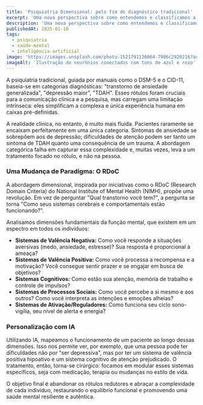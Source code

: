 ```yaml
---
title: 'Psiquiatria Dimensional: pelo fim do diagnóstico tradicional'
excerpt: 'Uma nova perspectiva sobre como entendemos e classificamos a saúde mental, movendo-se além de rótulos rígidos para uma compreensão individualizada.'
description: 'Uma nova perspectiva sobre como entendemos e classificamos a saúde mental, movendo-se além de rótulos rígidos para uma compreensão individualizada.'
publishedAt: 2025-01-10
tags:
  - psiquiatria
  - saúde-mental
  - inteligência-artificial
image: 'https://images.unsplash.com/photo-1521791136064-7986c2920216?auto=format&fit=crop&w=1200&h=720&q=80'
imageAlt: 'Ilustração de neurônios conectados com tons de azul e roxo'
---
```


A psiquiatria tradicional, guiada por manuais como o DSM-5 e o CID-11, baseia-se em categorias diagnósticas: "transtorno de ansiedade generalizada", "depressão maior", "TDAH". Esses rótulos foram cruciais para a comunicação clínica e a pesquisa, mas carregam uma limitação intrínseca: eles simplificam a complexa e única experiência humana em caixas pré-definidas.

A realidade clínica, no entanto, é muito mais fluida. Pacientes raramente se encaixam perfeitamente em uma única categoria. Sintomas de ansiedade se sobrepõem aos de depressão; dificuldades de atenção podem ser tanto um sintoma de TDAH quanto uma consequência de um trauma. A abordagem categórica falha em capturar essa complexidade e, muitas vezes, leva a um tratamento focado no rótulo, e não na pessoa.

### Uma Mudança de Paradigma: O RDoC

A abordagem dimensional, inspirada por iniciativas como o RDoC (Research Domain Criteria) do National Institute of Mental Health (NIMH), propõe uma revolução. Em vez de perguntar "Qual transtorno você tem?", a pergunta se torna "Como seus sistemas cerebrais e comportamentais estão funcionando?".

Analisamos dimensões fundamentais da função mental, que existem em um espectro em todos os indivíduos:

- **Sistemas de Valência Negativa:** Como você responde a situações aversivas (medo, ansiedade, estresse)? Sua resposta é proporcional à ameaça?
- **Sistemas de Valência Positiva:** Como você processa a recompensa e a motivação? Você consegue sentir prazer e se engajar em busca de objetivos?
- **Sistemas Cognitivos:** Como estão sua atenção, memória de trabalho e controle de impulsos?
- **Sistemas de Processos Sociais:** Como você percebe a si mesmo e aos outros? Como você interpreta as intenções e emoções alheias?
- **Sistemas de Ativação/Reguladores:** Como funciona seu ciclo sono-vigília, seu nível de alerta e energia?

### Personalização com IA

Utilizando IA, mapeamos o funcionamento de um paciente ao longo dessas dimensões. Isso nos permite ver, por exemplo, que uma pessoa pode ter dificuldades não por "ser depressiva", mas por ter um sistema de valência positiva hipoativo e um sistema cognitivo de atenção prejudicado. O tratamento, então, torna-se cirúrgico: focamos em modular esses sistemas específicos, seja com medicação, terapia ou mudanças no estilo de vida.

O objetivo final é abandonar os rótulos redutores e abraçar a complexidade de cada indivíduo, restaurando o equilíbrio funcional e promovendo uma saúde mental resiliente e autêntica.
